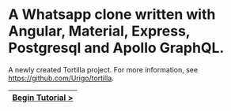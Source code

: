 # A Whatsapp clone written with Angular, Material, Express, Postgresql and Apollo GraphQL.

[//]: # (head-end)


A newly created Tortilla project. For more information, see https://github.com/Urigo/tortilla.

[//]: # (foot-start)

[{]: <helper> (navStep)

| [Begin Tutorial >](.tortilla/manuals/views/step1.md) |
|----------------------:|

[}]: #
